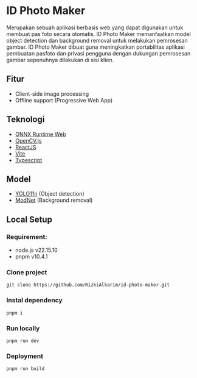 # ID Photo Maker

Merupakan sebuah aplikasi berbasis web yang dapat digunakan untuk membuat pas foto secara otomatis. ID Photo Maker memanfaatkan model object detection dan background removal untuk melakukan pemrosesan gambar. ID Photo Maker dibuat guna meningkatkan portabilitas aplikasi pembuatan pasfoto dan privasi pengguna dengan dukungan pemrosesan gambar sepenuhnya dilakukan di sisi klien.

## Fitur

- Client-side image processing
- Offline support (Progressive Web App)

## Teknologi

- [ONNX Runtime Web](https://onnxruntime.ai/docs/)
- [OpenCV.js](https://techstark.github.io/opencv-js/)
- [ReactJS](https://react.dev/)
- [Vite](https://vite.dev/)
- [Typescript](https://www.typescriptlang.org/)

## Model

- [YOLO11n](https://github.com/ultralytics/ultralytics) (Object detection)
- [ModNet](https://github.com/ZHKKKe/MODNet) (Background removal)

## Local Setup

### Requirement:

- node.js v22.15.10
- pnpm v10.4.1

### Clone project

```
git clone https://github.com/RizkiAlkarim/id-photo-maker.git
```

### Instal dependency

```
pnpm i
```

### Run locally

```
pnpm run dev
```

### Deployment

```
pnpm run build
```

